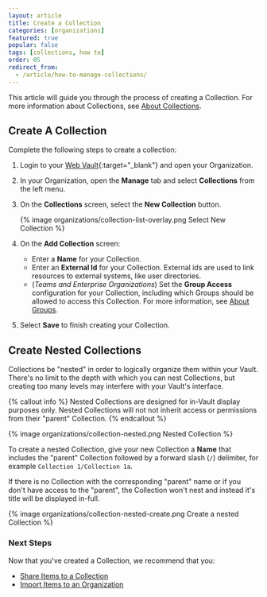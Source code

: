 ```yaml
---
layout: article
title: Create a Collection
categories: [organizations]
featured: true
popular: false
tags: [collections, how to]
order: 05
redirect_from:
  - /article/how-to-manage-collections/
---
```


This article will guide you through the process of creating a Collection. For more information about Collections, see [About Collections](https://bitwarden.com/help/article/about-collections/).

## Create A Collection

Complete the following steps to create a collection:

1. Login to your [Web Vault](https://vault.bitwarden.com){:target="\_blank"} and open your Organization.
2. In your Organization, open the **Manage** tab and select **Collections** from the left menu.
3. On the **Collections** screen, select the **New Collection** button.

   {% image organizations/collection-list-overlay.png Select New Collection %}
4. On the **Add Collection** screen:
   - Enter a **Name** for your Collection.
   - Enter an **External Id** for your Collection. External ids are used to link resources to external systems, like user directories.
   - (*Teams and Enterprise Organizations*) Set the **Group Access** configuration for your Collection, including which Groups should be allowed to access this Collection. For more information, see [About Groups](https://bitwarden.com/help/article/about-groups/).
5. Select **Save** to finish creating your Collection.

## Create Nested Collections

Collections be "nested" in order to logically organize them within your Vault. There's no limit to the depth with which you can nest Collections, but creating too many levels may interfere with your Vault's interface.

{% callout info %}
Nested Collections are designed for in-Vault display purposes only. Nested Collections will not not inherit access or permissions from their "parent" Collection.
{% endcallout %}

{% image organizations/collection-nested.png Nested Collection %}

To create a nested Collection, give your new Collection a **Name** that includes the "parent" Collection followed by a forward slash (`/`) delimiter, for example `Collection 1/Collection 1a`.

If there is no Collection with the corresponding "parent" name or if you don't have access to the "parent", the Collection won't nest and instead it's title will be displayed in-full.

{% image organizations/collection-nested-create.png Create a nested Collection %}

### Next Steps

Now that you've created a Collection, we recommend that you:
- [Share Items to a Collection](https://bitwarden.com/help/article/share-to-a-collection/)
- [Import Items to an Organization](https://bitwarden.com/help/article/import-to-org/)
